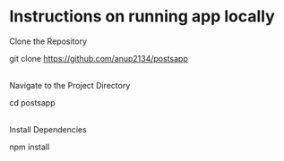 # Instructions on running app locally


Clone the Repository

git clone https://github.com/anup2134/postsapp

<br/>
Navigate to the Project Directory

cd postsapp

<br/>
Install Dependencies


npm install
